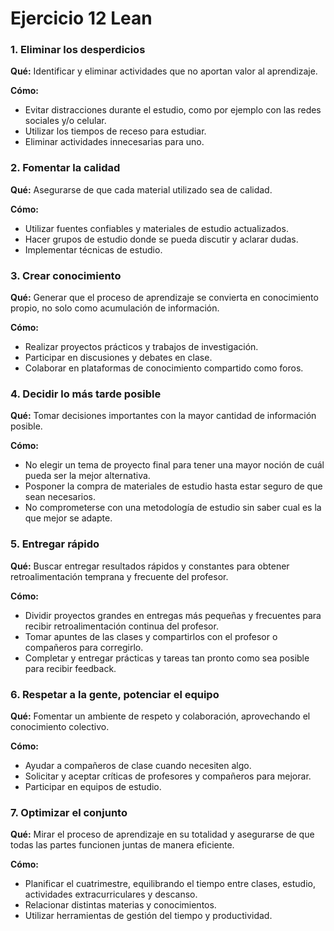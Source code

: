 # Ejercicio 12 Lean

### 1. Eliminar los desperdicios

**Qué:**
Identificar y eliminar actividades que no aportan valor al aprendizaje.

**Cómo:**

- Evitar distracciones durante el estudio, como por ejemplo con las redes sociales y/o celular.
- Utilizar los tiempos de receso para estudiar.
- Eliminar actividades innecesarias para uno.

### 2. Fomentar la calidad

**Qué:**
Asegurarse de que cada material utilizado sea de calidad.

**Cómo:**

- Utilizar fuentes confiables y materiales de estudio actualizados.
- Hacer grupos de estudio donde se pueda discutir y aclarar dudas.
- Implementar técnicas de estudio.

### 3. Crear conocimiento

**Qué:**
Generar que el proceso de aprendizaje se convierta en conocimiento propio, no solo como acumulación de información.

**Cómo:**

- Realizar proyectos prácticos y trabajos de investigación.
- Participar en discusiones y debates en clase.
- Colaborar en plataformas de conocimiento compartido como foros.

### 4. Decidir lo más tarde posible

**Qué:**
Tomar decisiones importantes con la mayor cantidad de información posible.

**Cómo:**

- No elegir un tema de proyecto final para tener una mayor noción de cuál pueda ser la mejor alternativa.
- Posponer la compra de materiales de estudio hasta estar seguro de que sean necesarios.
- No comprometerse con una metodología de estudio sin saber cual es la que mejor se adapte.

### 5. Entregar rápido

**Qué:**
Buscar entregar resultados rápidos y constantes para obtener retroalimentación temprana y frecuente del profesor.

**Cómo:**

- Dividir proyectos grandes en entregas más pequeñas y frecuentes para recibir retroalimentación continua del profesor.
- Tomar apuntes de las clases y compartirlos con el profesor o compañeros para corregirlo.
- Completar y entregar prácticas y tareas tan pronto como sea posible para recibir feedback.

### 6. Respetar a la gente, potenciar el equipo

**Qué:**
Fomentar un ambiente de respeto y colaboración, aprovechando el conocimiento colectivo.

**Cómo:**

- Ayudar a compañeros de clase cuando necesiten algo.
- Solicitar y aceptar críticas de profesores y compañeros para mejorar.
- Participar en equipos de estudio.

### 7. Optimizar el conjunto

**Qué:**
Mirar el proceso de aprendizaje en su totalidad y asegurarse de que todas las partes funcionen juntas de manera eficiente.

**Cómo:**

- Planificar el cuatrimestre, equilibrando el tiempo entre clases, estudio, actividades extracurriculares y descanso.
- Relacionar distintas materias y conocimientos.
- Utilizar herramientas de gestión del tiempo y productividad.
